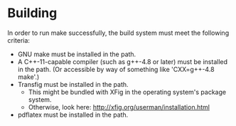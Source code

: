 
# Building

In order to run make successfully, the build system must meet the following
criteria:
 - GNU make must be installed in the path.
 - A C++-11-capable compiler (such as g++-4.8 or later) must be installed in
   the path. (Or accessible by way of something like 'CXX=g++-4.8 make'.)
 - Transfig must be installed in the path.
   - This might be bundled with XFig in the operating system's package system.
   - Otherwise, look here: http://xfig.org/userman/installation.html
 - pdflatex must be installed in the path.

